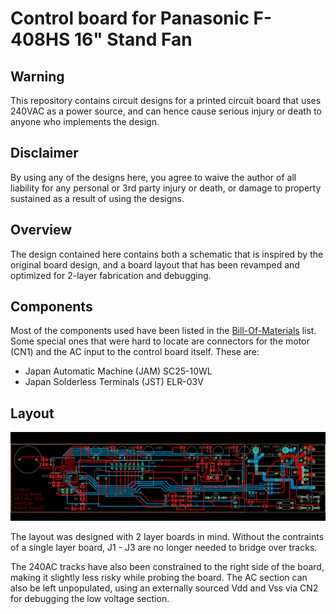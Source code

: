 # Control board for Panasonic F-408HS 16" Stand Fan

## Warning 

This repository contains circuit designs for a printed circuit board that uses 240VAC as a power source, and can hence cause serious injury or death to anyone who implements the design. 

## Disclaimer

By using any of the designs here, you agree to waive the author of all liability for any personal or 3rd party injury or death, or damage to property sustained as a result of using the designs.

## Overview

The design contained here contains both a schematic that is inspired by the original board design, and a board layout that has been revamped and optimized for 2-layer fabrication and debugging.

## Components

Most of the components used have been listed in the [Bill-Of-Materials](./eagle/BOM.txt) list. Some special ones that were hard to locate are connectors for the motor (CN1) and the AC input to the control board itself. These are:

* Japan Automatic Machine (JAM) SC25-10WL
* Japan Solderless Terminals (JST) ELR-03V

## Layout

![Board layout](./images/f408hs_control_layout.png "Board layout")

The layout was designed with 2 layer boards in mind. Without the contraints of a single layer board, J1 - J3 are no longer needed to bridge over tracks.

The 240AC tracks have also been constrained to the right side of the board, making it slightly less risky while probing the board. The AC section can also be left unpopulated, using an externally sourced Vdd and Vss via CN2 for debugging the low voltage section. 